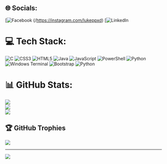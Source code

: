 
## 🌐 Socials:
[![Facebook](/https://facebook.com/lucas.peixoto.5836) (/https://instagram.com/lukeppxd) [![LinkedIn](/https://linkedin.com/in/lucas-peixoto-44587a212) 

# 💻 Tech Stack:
![C](https://img.shields.io/badge/c-%2300599C.svg?style=plastic&logo=c&logoColor=white) ![CSS3](https://img.shields.io/badge/css3-%231572B6.svg?style=plastic&logo=css3&logoColor=white) ![HTML5](https://img.shields.io/badge/html5-%23E34F26.svg?style=plastic&logo=html5&logoColor=white) ![Java](https://img.shields.io/badge/java-%23ED8B00.svg?style=plastic&logo=openjdk&logoColor=white) ![JavaScript](https://img.shields.io/badge/javascript-%23323330.svg?style=plastic&logo=javascript&logoColor=%23F7DF1E) ![PowerShell](https://img.shields.io/badge/PowerShell-%235391FE.svg?style=plastic&logo=powershell&logoColor=white) ![Python](https://img.shields.io/badge/python-3670A0?style=plastic&logo=python&logoColor=ffdd54) ![Windows Terminal](https://img.shields.io/badge/Windows%20Terminal-%234D4D4D.svg?style=plastic&logo=windows-terminal&logoColor=white) ![Bootstrap](https://img.shields.io/badge/bootstrap-%238511FA.svg?style=plastic&logo=bootstrap&logoColor=white) ![Python](https://img.shields.io/badge/python-3670A0?style=plastic&logo=python&logoColor=ffdd54)
# 📊 GitHub Stats:
![](https://github-readme-stats.vercel.app/api?username=Lucas-Peixoto-Pereira&theme=tokyonight&hide_border=false&include_all_commits=true&count_private=true)<br/>
![](https://github-readme-streak-stats.herokuapp.com/?user=Lucas-Peixoto-Pereira&theme=tokyonight&hide_border=false)<br/>
![](https://github-readme-stats.vercel.app/api/top-langs/?username=Lucas-Peixoto-Pereira&theme=tokyonight&hide_border=false&include_all_commits=true&count_private=true&layout=compact)

## 🏆 GitHub Trophies
![](https://github-profile-trophy.vercel.app/?username=Lucas-Peixoto-Pereira&theme=radical&no-frame=false&no-bg=false&margin-w=4)

---
[![](https://visitcount.itsvg.in/api?id=Lucas-Peixoto-Pereira&icon=0&color=0)](https://visitcount.itsvg.in)

<!-- Proudly created with GPRM ( https://gprm.itsvg.in ) -->
